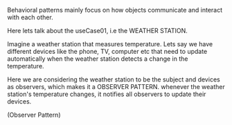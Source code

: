 Behavioral patterns mainly focus on how objects communicate and interact with each other. 

Here lets talk about the useCase01, i.e the WEATHER STATION.

Imagine a weather station that measures temperature. Lets say we have different devices like the phone, TV, computer etc that need to update automatically when the weather station detects a change in the temperature.

Here we are considering the weather station to be the subject and devices as observers, which makes it a OBSERVER PATTERN. whenever the weather station's temperature changes, it notifies all observers to update their devices. 

(Observer Pattern)